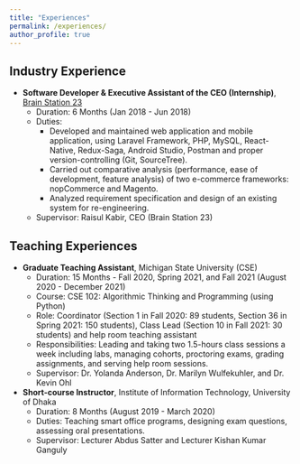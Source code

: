 ```yaml
---
title: "Experiences"
permalink: /experiences/
author_profile: true
---
```


## Industry Experience

* <b>Software Developer & Executive Assistant of the CEO (Internship)</b>, [Brain Station 23](https://brainstation-23.com/)
  * Duration: 6 Months (Jan 2018 - Jun 2018)
  * Duties: 
    * Developed and maintained web application and mobile application, using Laravel Framework, PHP, MySQL, React-Native, Redux-Saga, Android Studio, Postman and proper version-controlling (Git, SourceTree). 
    * Carried out comparative analysis (performance, ease of development, feature analysis) of two e-commerce frameworks: nopCommerce and Magento. 
    * Analyzed requirement specification and design of an existing system for re-engineering. 
  * Supervisor: Raisul Kabir, CEO (Brain Station 23)

## Teaching Experiences

* <b>Graduate Teaching Assistant</b>, Michigan State University (CSE)
  * Duration: 15 Months - Fall 2020, Spring 2021, and Fall 2021 (August 2020 - December 2021)
  * Course: CSE 102: Algorithmic Thinking and Programming (using Python)
  * Role: Coordinator (Section 1 in Fall 2020: 89 students, Section 36 in Spring 2021: 150 students), Class Lead (Section 10 in Fall 2021: 30 students) and help room teaching assistant 
  * Responsibilities: Leading and taking two 1.5-hours class sessions a week including labs, managing cohorts, proctoring exams, grading assignments, and serving help room sessions. 
  * Supervisor: Dr. Yolanda Anderson, Dr. Marilyn Wulfekuhler, and Dr. Kevin Ohl
* <b>Short-course Instructor</b>, Institute of Information Technology, University of Dhaka
    * Duration: 8 Months (August 2019 - March 2020)
    * Duties: Teaching smart office programs, designing exam questions, assessing oral presentations. 
    * Supervisor: Lecturer Abdus Satter and Lecturer Kishan Kumar Ganguly



<!-- 
<b>[MOPO: Model-based Offline Policy Optimization](http://lantaoyu.com/publications/MOPO)</b> <br> 
Tianhe Yu\*, Garrett Thomas\*, <b>Lantao Yu</b>, Stefano Ermon, James Zou, Sergey Levine, Chelsea Finn, Tengyu Ma.
<i>The 34th Conference on Neural Information Processing Systems</i>. <b>NeurIPS 2020</b>.

<b>[A Study of AI Population Dynamics with Million-agent Reinforcement Learning](http://lantaoyu.com/publications/MA)</b><br>
Yaodong Yang\*, <b>Lantao Yu</b>\*, Yiwei Bai\*, Jun Wang, Weinan Zhang, Ying Wen, Yong Yu. <i>The 17th International Conference on Autonomous Agents and Multi-Agent Systems.</i> <b>AAMAS 2018</b>. -->





<!-- [\* denotes equal contribution] -->